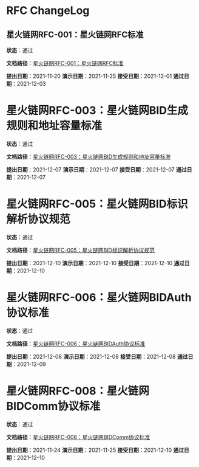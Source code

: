 # RFC ChangeLog

## 星火链网RFC-001：星火链网RFC标准

**状态**：通过

**文档路径**：[星火链网RFC-001：星火链网RFC标准](./4-ADOPTED/星火链网RFC-001：星火链网RFC标准.md)

**提出日期**：2021-11-20
**演示日期**：2021-11-25
**接受日期**：2021-12-01
**通过日期**：2021-12-03



# 星火链网RFC-003：星火链网BID生成规则和地址容量标准

**状态**：通过

**文档路径**：[星火链网RFC-003：星火链网BID生成规则和地址容量标准](./4-ADOPTED/星火链网RFC-003：星火链网BID生成规则和地址容量标准.md)

**提出日期**：2021-12-07
**演示日期**：2021-12-07
**接受日期**：2021-12-07
**通过日期**：2021-12-07



# 星火链网RFC-005：星火链网BID标识解析协议规范

**状态**：通过

**文档路径**：[星火链网RFC-005：星火链网BID标识解析协议规范](./4-ADOPTED/星火链网RFC-005：星火链网BID标识解析协议规范.md)

**提出日期**：2021-12-10
**演示日期**：2021-12-10
**接受日期**：2021-12-10
**通过日期**：2021-12-10



# 星火链网RFC-006：星火链网BIDAuth协议标准

**状态**：通过

**文档路径**：[星火链网RFC-006：星火链网BIDAuth协议标准](./4-ADOPTED/星火链网RFC-006：星火链网BIDAuth协议标准.md)

**提出日期**：2021-12-08
**演示日期**：2021-12-08
**接受日期**：2021-12-08
**通过日期**：2021-12-09



# 星火链网RFC-008：星火链网BIDComm协议标准

**状态**：通过

**文档路径**：[星火链网RFC-008：星火链网BIDComm协议标准](./4-ADOPTED/星火链网RFC-008：星火链网BIDComm协议标准.md)

**提出日期**：2021-11-24
**演示日期**：2021-11-25
**接受日期**：2021-12-10
**通过日期**：2021-12-10

